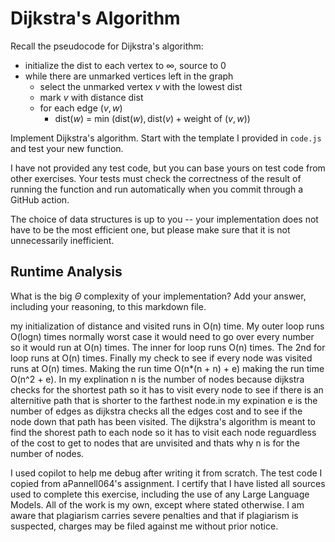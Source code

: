 # Dijkstra's Algorithm

Recall the pseudocode for Dijkstra's algorithm:
- initialize the dist to each vertex to $\infty$, source to 0
- while there are unmarked vertices left in the graph
    - select the unmarked vertex $v$ with the lowest dist
    - mark $v$ with distance dist
    - for each edge $(v,w)$
        - dist($w$) = min $\left(\textrm{dist}(w), \textrm{dist}(v) + \textrm{weight of }(v, w)\right)$

Implement Dijkstra's algorithm. Start with the template I provided in `code.js`
and test your new function.

I have not provided any test code, but you can base yours on test code from
other exercises. Your tests must check the correctness of the result of running
the function and run automatically when you commit through a GitHub action.

The choice of data structures is up to you -- your implementation does not have
to be the most efficient one, but please make sure that it is not unnecessarily
inefficient.

## Runtime Analysis

What is the big $\Theta$ complexity of your implementation? Add your
answer, including your reasoning, to this markdown file.

my initialization of distance and visited runs in O(n) time. My outer loop runs O(logn) times normally worst case it would need to go over every number so it would run at O(n) times. The inner for loop runs O(n) times. The 2nd for loop runs at O(n) times. Finally my check to see if every node was visited runs at O(n) times. Making the run time O(n*(n + n) + e) making the run time O(n^2 + e). In my explination n is the number of nodes because dijkstra checks for the shortest path so it has to visit every node to see if there is an alternitive path that is shorter to the farthest node.in my expination e is the number of edges as dijkstra checks all the edges cost and to see if the node down that path has been visited. The dijkstra's algorithm is meant to find the shorest path to each node so it has to visit each node reguardless of the cost to get to nodes that are unvisited and thats why n is for the number of nodes.


I used copilot to help me debug after writing it from scratch. The test code I copied from aPannell064's assignment.
I certify that I have listed all sources used to complete this exercise, including the use of any Large Language Models. All of the work is my own, except where stated otherwise. I am aware that plagiarism carries severe penalties and that if plagiarism is suspected, charges may be filed against me without prior notice.
